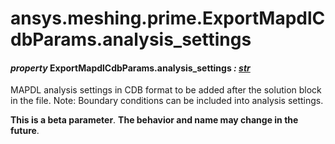 # ansys.meshing.prime.ExportMapdlCdbParams.analysis_settings

<a id="ansys.meshing.prime.ExportMapdlCdbParams.analysis_settings"></a>

#### *property* ExportMapdlCdbParams.analysis_settings *: [str](https://docs.python.org/3.11/library/stdtypes.html#str)*

MAPDL analysis settings in CDB format to be added after the solution block in the file. Note: Boundary conditions can be included into analysis settings.

**This is a beta parameter**. **The behavior and name may change in the future**.

<!-- !! processed by numpydoc !! -->
